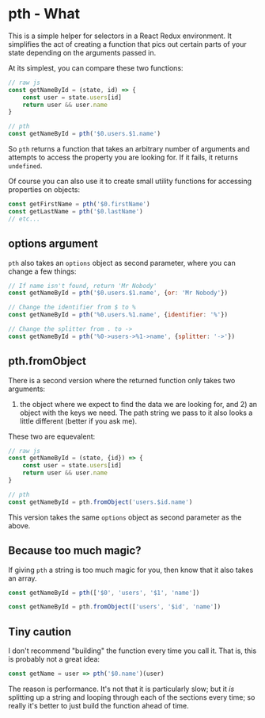 # pth - What

This is a simple helper for selectors in a React Redux environment. It
simplifies the act of creating a function that pics out certain parts of your
state depending on the arguments passed in.

At its simplest, you can compare these two functions:

```js
// raw js
const getNameById = (state, id) => {
    const user = state.users[id]
    return user && user.name
}

// pth
const getNameById = pth('$0.users.$1.name')
```

So `pth` returns a function that takes an arbitrary number of arguments and
attempts to access the property you are looking for. If it fails, it returns
`undefined`.

Of course you can also use it to create small utility functions for accessing
properties on objects:

```js
const getFirstName = pth('$0.firstName')
const getLastName = pth('$0.lastName')
// etc...
```

## options argument

`pth` also takes an `options` object as second parameter, where you can change
a few things:

```js
// If name isn't found, return 'Mr Nobody'
const getNameById = pth('$0.users.$1.name', {or: 'Mr Nobody'})

// Change the identifier from $ to %
const getNameById = pth('%0.users.%1.name', {identifier: '%'})

// Change the splitter from . to ->
const getNameById = pth('%0->users->%1->name', {splitter: '->'})
```

## pth.fromObject

There is a second version where the returned function only takes two arguments:
1) the object where we expect to find the data we are looking for, and 2) an
object with the keys we need. The path string we pass to it also looks a little
different (better if you ask me).

These two are equevalent:

```js
// raw js
const getNameById = (state, {id}) => {
    const user = state.users[id]
    return user && user.name
}

// pth
const getNameById = pth.fromObject('users.$id.name')
```

This version takes the same `options` object as second parameter as the above.

## Because too much magic?

If giving `pth` a string is too much magic for you, then know that it also
takes an array.

```js
const getNameById = pth(['$0', 'users', '$1', 'name'])

const getNameById = pth.fromObject(['users', '$id', 'name'])
```

## Tiny caution

I don't recommend "building" the function every time you call it. That is, this
is probably not a great idea:

```js
const getName = user => pth('$0.name')(user)
```

The reason is performance. It's not that it is particularly slow; but it *is*
splitting up a string and looping through each of the sections every time; so
really it's better to just build the function ahead of time.
